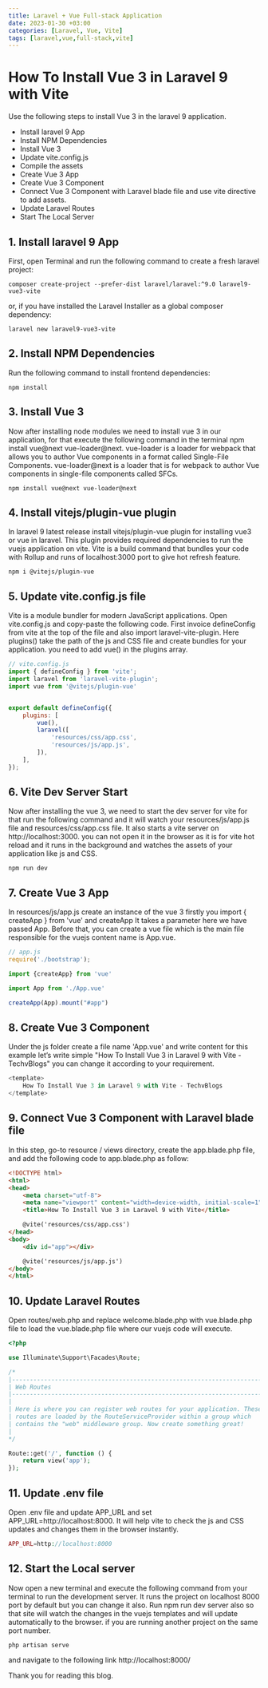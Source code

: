 ```yaml
---
title: Laravel + Vue Full-stack Application
date: 2023-01-30 +03:00
categories: [Laravel, Vue, Vite]
tags: [laravel,vue,full-stack,vite]
---
```


# How To Install Vue 3 in Laravel 9 with Vite
Use the following steps to install Vue 3 in the laravel 9 application.

- Install laravel 9 App
- Install NPM Dependencies
- Install Vue 3
- Update vite.config.js
- Compile the assets
- Create Vue 3 App
- Create Vue 3 Component
- Connect Vue 3 Component with Laravel blade file and use vite directive to add assets.
- Update Laravel Routes
- Start The Local Server

## 1.  Install laravel 9 App
First, open Terminal and run the following command to create a fresh laravel project:

```composer create-project --prefer-dist laravel/laravel:^9.0 laravel9-vue3-vite```

or, if you have installed the Laravel Installer as a global composer dependency:

```laravel new laravel9-vue3-vite```

## 2. Install NPM Dependencies
Run the following command to install frontend dependencies:

```npm install```
## 3. Install Vue 3
Now after installing node modules we need to install vue 3 in our application, for that execute the following command in the terminal npm install vue@next vue-loader@next. vue-loader is a loader for webpack that allows you to author Vue components in a format called Single-File Components. vue-loader@next is a loader that is for webpack to author Vue components in single-file components called SFCs.

```npm install vue@next vue-loader@next```

## 4. Install vitejs/plugin-vue plugin
In laravel 9 latest release install vitejs/plugin-vue plugin for installing vue3 or vue in laravel. This plugin provides required dependencies to run the vuejs application on vite. Vite is a  build command that bundles your code with Rollup and runs of localhost:3000 port to give hot refresh feature.

```npm i @vitejs/plugin-vue```

## 5. Update vite.config.js file
Vite is a module bundler for modern JavaScript applications. Open vite.config.js and copy-paste the following code. First invoice defineConfig from vite at the top of the file and also import laravel-vite-plugin. Here plugins() take the path of the js and CSS file and create bundles for your application. you need to add vue() in the plugins array.

```js
// vite.config.js
import { defineConfig } from 'vite';
import laravel from 'laravel-vite-plugin';
import vue from '@vitejs/plugin-vue'


export default defineConfig({
    plugins: [
        vue(),
        laravel([
            'resources/css/app.css',
            'resources/js/app.js',
        ]),
    ],
});
```

## 6. Vite Dev Server Start
Now after installing the vue 3, we need to start the dev server for vite for that run the following command and it will watch your resources/js/app.js file and resources/css/app.css file. It also starts a vite server on http://localhost:3000. you can not open it in the browser as it is for vite hot reload and it runs in the background and watches the assets of your application like js and CSS.

```npm run dev```
## 7. Create Vue 3 App
In resources/js/app.js create an instance of the vue 3 firstly you import { createApp } from 'vue' and createApp It takes a parameter here we have passed App. Before that, you can create a vue file which is the main file responsible for the vuejs content name is App.vue.
```js
// app.js
require('./bootstrap');

import {createApp} from 'vue'

import App from './App.vue'

createApp(App).mount("#app")
```
## 8. Create Vue 3 Component
Under the js folder create a file name 'App.vue' and write content for this example let’s write simple "How To Install Vue 3 in Laravel 9 with Vite - TechvBlogs" you can change it according to your requirement.

```js
<template>
    How To Install Vue 3 in Laravel 9 with Vite - TechvBlogs
</template>
```
## 9. Connect Vue 3 Component with Laravel blade file
In this step, go-to resource / views  directory, create the  app.blade.php  file, and add the following code to app.blade.php  as follow:
```html
<!DOCTYPE html>
<html>
<head>
	<meta charset="utf-8">
	<meta name="viewport" content="width=device-width, initial-scale=1">
	<title>How To Install Vue 3 in Laravel 9 with Vite</title>

	@vite('resources/css/app.css')
</head>
<body>
	<div id="app"></div>

	@vite('resources/js/app.js')
</body>
</html>
```
## 10. Update Laravel Routes
Open routes/web.php and replace welcome.blade.php with vue.blade.php file to load the vue.blade.php file where our vuejs code will execute.
```php
<?php

use Illuminate\Support\Facades\Route;

/*
|--------------------------------------------------------------------------
| Web Routes
|--------------------------------------------------------------------------
|
| Here is where you can register web routes for your application. These
| routes are loaded by the RouteServiceProvider within a group which
| contains the "web" middleware group. Now create something great!
|
*/

Route::get('/', function () {
    return view('app');
});
```
## 11. Update .env file
Open .env file and update APP_URL and set APP_URL=http://localhost:8000. It will help vite to check the js and CSS updates and changes them in the browser instantly.
```php
APP_URL=http://localhost:8000
```
## 12. Start the Local server
Now open a new terminal and execute the following command from your terminal to run the development server. It runs the project on localhost 8000 port by default but you can change it also. Run npm run dev server also so that site will watch the changes in the vuejs templates and will update automatically to the browser. if you are running another project on the same port number.
```
php artisan serve
```

and navigate to the following link http://localhost:8000/

Thank you for reading this blog.
